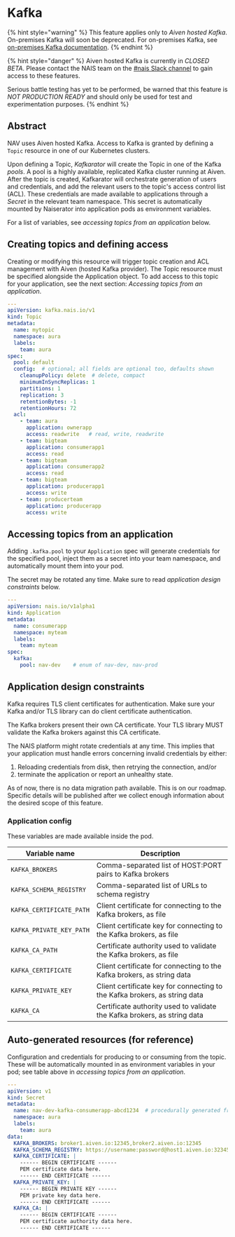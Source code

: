 # Kafka

{% hint style="warning" %}
This feature applies only to _Aiven hosted Kafka_. On-premises Kafka will soon be deprecated.
For on-premises Kafka, see [on-premises Kafka documentation](https://confluence.adeo.no/display/AURA/Kafka).
{% endhint %}

{% hint style="danger" %}
Aiven hosted Kafka is currently in *CLOSED BETA*. Please contact the NAIS team
on the [#nais Slack channel](https://nav-it.slack.com/archives/C5KUST8N6) to
gain access to these features.

Serious battle testing has yet to be performed, be warned that this feature is
*NOT PRODUCTION READY* and should only be used for test and experimentation purposes.
{% endhint %}

## Abstract

NAV uses Aiven hosted Kafka. Access to Kafka is granted by defining a `Topic`
resource in one of our Kubernetes clusters.

Upon defining a Topic, _Kafkarator_ will create the Topic in one of the Kafka
_pools_. A pool is a highly available, replicated Kafka cluster running at
Aiven. After the topic is created, Kafkarator will orchestrate generation of
users and credentials, and add the relevant users to the topic's access control
list (ACL). These credentials are made available to applications through a
_Secret_ in the relevant team namespace. This secret is automatically mounted
by Naiserator into application pods as environment variables.

For a list of variables, see _accessing topics from an application_ below.

## Creating topics and defining access

Creating or modifying this resource will trigger topic creation and ACL
management with Aiven (hosted Kafka provider).  The Topic resource must be
specified alongside the Application object. To add access to this topic for
your application, see the next section: _Accessing topics from an
application_.

```yaml
---
apiVersion: kafka.nais.io/v1
kind: Topic
metadata:
  name: mytopic
  namespace: aura
  labels:
    team: aura
spec:
  pool: default
  config:  # optional; all fields are optional too, defaults shown
    cleanupPolicy: delete  # delete, compact
    minimumInSyncReplicas: 1
    partitions: 1
    replication: 3
    retentionBytes: -1
    retentionHours: 72
  acl:
    - team: aura
      application: ownerapp
      access: readwrite   # read, write, readwrite
    - team: bigteam
      application: consumerapp1
      access: read
    - team: bigteam
      application: consumerapp2
      access: read
    - team: bigteam
      application: producerapp1
      access: write
    - team: producerteam
      application: producerapp
      access: write
```

## Accessing topics from an application

Adding `.kafka.pool` to your `Application` spec will generate credentials for the specified pool,
inject them as a secret into your team namespace, and automatically mount them into your pod.

The secret may be rotated any time. Make sure to read _application design constraints_ below.

```yaml
---
apiVersion: nais.io/v1alpha1
kind: Application
metadata:
  name: consumerapp
  namespace: myteam
  labels:
    team: myteam
spec:
  kafka:
    pool: nav-dev    # enum of nav-dev, nav-prod
```

## Application design constraints

Kafka requires TLS client certificates for authentication. Make sure your
Kafka and/or TLS library can do client certificate authentication.

The Kafka brokers present their own CA certificate. Your TLS library MUST
validate the Kafka brokers against this CA certificate.

The NAIS platform might rotate credentials at any time. This implies that your
application must handle errors concerning invalid credentials by either:

1. Reloading credentials from disk, then retrying the connection, and/or
2. terminate the application or report an unhealthy state.

As of now, there is no data migration path available. This is on our roadmap.
Specific details will be published after we collect enough information about
the desired scope of this feature.

### Application config

These variables are made available inside the pod.

| Variable name | Description |
|---|---|
| `KAFKA_BROKERS` | Comma-separated list of HOST:PORT pairs to Kafka brokers |
| `KAFKA_SCHEMA_REGISTRY` | Comma-separated list of URLs to schema registry |
| `KAFKA_CERTIFICATE_PATH` | Client certificate for connecting to the Kafka brokers, as file |
| `KAFKA_PRIVATE_KEY_PATH` | Client certificate key for connecting to the Kafka brokers, as file |
| `KAFKA_CA_PATH` | Certificate authority used to validate the Kafka brokers, as file |
| `KAFKA_CERTIFICATE` | Client certificate for connecting to the Kafka brokers, as string data |
| `KAFKA_PRIVATE_KEY` | Client certificate key for connecting to the Kafka brokers, as string data |
| `KAFKA_CA` | Certificate authority used to validate the Kafka brokers, as string data |

## Auto-generated resources (for reference)

Configuration and credentials for producing to or consuming from the topic.
These will be automatically mounted in as environment variables in your pod;
see table above in _accessing topics from an application_.

```yaml
---
apiVersion: v1
kind: Secret
metadata:
  name: nav-dev-kafka-consumerapp-abcd1234  # procedurally generated from pool name, app name, and hash suffix
  namespace: aura
  labels:
    team: aura
data:
  KAFKA_BROKERS: broker1.aiven.io:12345,broker2.aiven.io:12345
  KAFKA_SCHEMA_REGISTRY: https://username:password@host1.aiven.io:32345,https://username:password@host2.aiven.io:32345
  KAFKA_CERTIFICATE: |
    ------ BEGIN CERTIFICATE ------
    PEM certificate data here.
    ------ END CERTIFICATE ------
  KAFKA_PRIVATE_KEY: |
    ------ BEGIN PRIVATE KEY ------
    PEM private key data here.
    ------ END CERTIFICATE ------
  KAFKA_CA: |
    ------ BEGIN CERTIFICATE ------
    PEM certificate authority data here.
    ------ END CERTIFICATE ------
```
